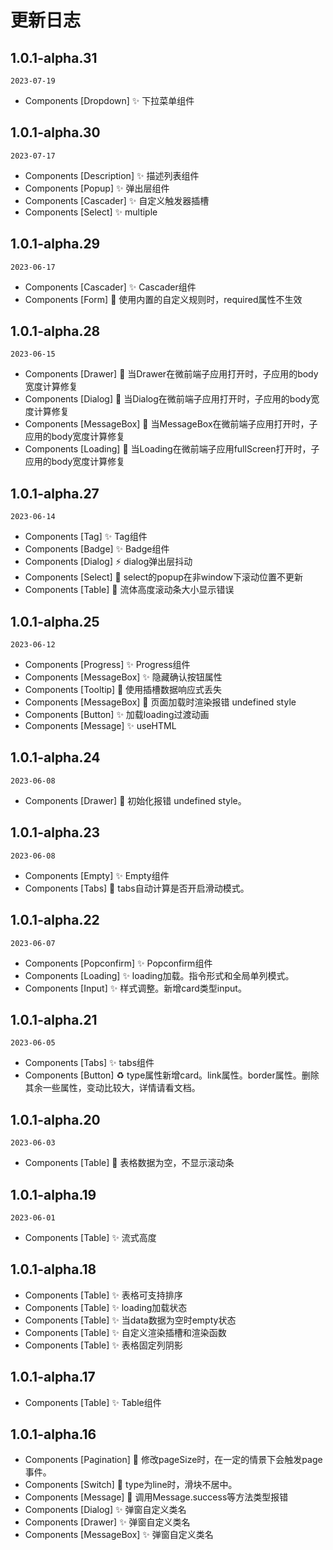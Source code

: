 # 更新日志

## 1.0.1-alpha.31
`2023-07-19`
- Components [Dropdown] ✨ 下拉菜单组件


## 1.0.1-alpha.30
`2023-07-17`
- Components [Description] ✨ 描述列表组件
- Components [Popup] ✨ 弹出层组件
- Components [Cascader] ✨ 自定义触发器插槽
- Components [Select] ✨ multiple



## 1.0.1-alpha.29
`2023-06-17`
- Components [Cascader] ✨ Cascader组件 
- Components [Form] 🐛 使用内置的自定义规则时，required属性不生效


## 1.0.1-alpha.28
`2023-06-15`
- Components [Drawer] 🐛 当Drawer在微前端子应用打开时，子应用的body宽度计算修复
- Components [Dialog] 🐛 当Dialog在微前端子应用打开时，子应用的body宽度计算修复
- Components [MessageBox] 🐛 当MessageBox在微前端子应用打开时，子应用的body宽度计算修复
- Components [Loading] 🐛 当Loading在微前端子应用fullScreen打开时，子应用的body宽度计算修复



## 1.0.1-alpha.27
`2023-06-14`
- Components [Tag] ✨ Tag组件
- Components [Badge] ✨ Badge组件
- Components [Dialog] ⚡️ dialog弹出层抖动
- Components [Select] 🐛 select的popup在非window下滚动位置不更新
- Components [Table] 🐛 流体高度滚动条大小显示错误



## 1.0.1-alpha.25
`2023-06-12`
- Components [Progress] ✨ Progress组件
- Components [MessageBox] ✨ 隐藏确认按钮属性
- Components [Tooltip] 🐛 使用插槽数据响应式丢失
- Components [MessageBox] 🐛 页面加载时渲染报错 undefined style
- Components [Button] ✨ 加载loading过渡动画
- Components [Message] ✨ useHTML


## 1.0.1-alpha.24
`2023-06-08`

- Components [Drawer] 🐛 初始化报错 undefined style。

## 1.0.1-alpha.23
`2023-06-08`

- Components [Empty] ✨ Empty组件
- Components [Tabs] 🐛 tabs自动计算是否开启滑动模式。


## 1.0.1-alpha.22
`2023-06-07`

- Components [Popconfirm] ✨ Popconfirm组件
- Components [Loading] ✨ loading加载。指令形式和全局单列模式。
- Components [Input] ✨ 样式调整。新增card类型input。



## 1.0.1-alpha.21
`2023-06-05`

- Components [Tabs] ✨ tabs组件 
- Components [Button] ♻️ type属性新增card。link属性。border属性。删除其余一些属性，变动比较大，详情请看文档。


## 1.0.1-alpha.20
`2023-06-03`
- Components [Table] 🐛 表格数据为空，不显示滚动条


## 1.0.1-alpha.19
`2023-06-01`
- Components [Table] ✨ 流式高度

## 1.0.1-alpha.18
- Components [Table] ✨ 表格可支持排序
- Components [Table] ✨ loading加载状态
- Components [Table] ✨ 当data数据为空时empty状态
- Components [Table] ✨ 自定义渲染插槽和渲染函数
- Components [Table] ✨ 表格固定列阴影



## 1.0.1-alpha.17
- Components [Table] ✨ Table组件


## 1.0.1-alpha.16
- Components [Pagination] 🐛 修改pageSize时，在一定的情景下会触发page事件。
- Components [Switch] 💄 type为line时，滑块不居中。
- Components [Message] 🐛 调用Message.success等方法类型报错
- Components [Dialog] ✨ 弹窗自定义类名
- Components [Drawer] ✨ 弹窗自定义类名
- Components [MessageBox] ✨ 弹窗自定义类名







 
